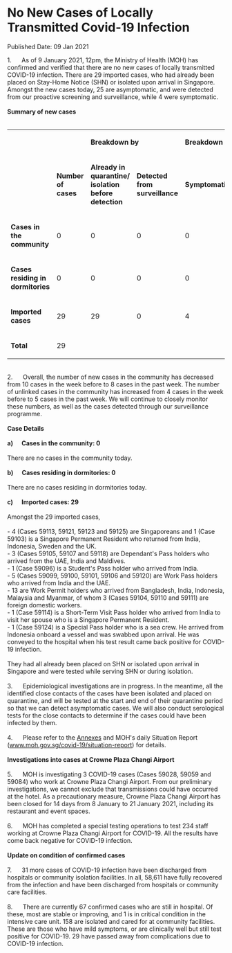 <html>
    <meta http-equiv="Content-Type" content="text/html; charset=utf-8"/>
    <meta charset="utf-8"/>
    <title>No New Cases of Locally Transmitted Covid-19 Infection</title>
    <body><h1>No New Cases of Locally Transmitted Covid-19 Infection</h1>
    <p>Published Date: 09 Jan 2021</p> 1.&nbsp; &nbsp; &nbsp; As of 9 January 2021, 12pm, the Ministry of Health (MOH) has confirmed and verified that there are no new cases of locally transmitted COVID-19 infection. There are 29 imported cases, who had already been placed on Stay-Home Notice (SHN) or isolated upon arrival in Singapore. Amongst the new cases today, 25 are asymptomatic, and were detected from our proactive screening and surveillance, while 4 were symptomatic.&nbsp;<br><br><strong>Summary of new cases</strong><br><div><br><div dir="ltr" align="left"><table><colgroup><col width="129"><col width="60"><col width="16"><col width="96"><col width="96"><col width="16"><col width="96"><col width="96"></colgroup><tbody><tr><td><strong><br></strong></td><td><strong><br></strong></td><td colspan="2"><p dir="ltr"><strong>Breakdown by</strong></p></td><td colspan="2"><p dir="ltr"><strong>Breakdown by</strong></p></td></tr><tr><td><strong><br></strong></td><td><p dir="ltr"><strong>Number of cases</strong></p></td><td><p dir="ltr"><strong>Already in quarantine/ isolation before detection</strong></p></td><td><p dir="ltr"><strong>Detected from surveillance</strong></p></td><td><p dir="ltr"><strong>Symptomatic</strong></p></td><td><p dir="ltr"><strong>Asymptomatic</strong></p></td></tr><tr><td><p dir="ltr"><strong>Cases in the community</strong></p></td><td><p dir="ltr">0</p></td><td><p dir="ltr">0</p></td><td><p dir="ltr">0</p></td><td><p dir="ltr">0</p></td><td><p dir="ltr">0</p></td></tr><tr><td><p dir="ltr"><strong>Cases residing in dormitories</strong></p></td><td><p dir="ltr">0</p></td><td><p dir="ltr">0</p></td><td><p dir="ltr">0</p></td><td><p dir="ltr">0</p></td><td><p dir="ltr">0</p></td></tr><tr><td><p dir="ltr"><strong>Imported cases</strong></p></td><td><p dir="ltr">29</p></td><td><p dir="ltr">29</p></td><td><p dir="ltr">0</p></td><td><p dir="ltr">4</p></td><td><p dir="ltr">25</p></td></tr><tr><td><p dir="ltr"><strong>Total</strong></p></td><td><p dir="ltr">29</p></td><td><br></td><td><br></td><td><br></td><td><br></td></tr></tbody></table></div></div><p><br>2.&nbsp;&nbsp;&nbsp;&nbsp;&nbsp; Overall, the number of new cases in the community has decreased from 10 cases in the week before to 8 cases in the past week. The number of unlinked cases in the community has increased from 4 cases in the week before to 5 cases in the past week. We will continue to closely monitor these numbers, as well as the cases detected through our surveillance programme.<br><br><strong>Case Details</strong><br><br><strong>a)&nbsp;&nbsp;&nbsp;&nbsp;&nbsp; Cases in the community: 0</strong><br><br>There are no cases in the community today.<br><br><strong>b)&nbsp;&nbsp;&nbsp;&nbsp;&nbsp; Cases residing in dormitories: 0</strong><br><br>There are no cases residing in dormitories today.<br><br><strong>c)&nbsp;&nbsp;&nbsp;&nbsp;&nbsp; Imported cases: 29</strong><br><br>Amongst the 29 imported cases,<br><br>- 4 (Cases 59113, 59121, 59123 and 59125) are Singaporeans and 1 (Case 59103) is a Singapore Permanent Resident who returned from India, Indonesia, Sweden and the UK.<br>- 3 (Cases 59105, 59107 and 59118) are Dependant's Pass holders who arrived from the UAE, India and Maldives.<br>- 1 (Case 59096) is a Student's Pass holder who arrived from India.<br>- 5 (Cases 59099, 59100, 59101, 59106 and 59120) are Work Pass holders who arrived from India and the UAE.<br>- 13 are Work Permit holders who arrived from Bangladesh, India, Indonesia, Malaysia and Myanmar, of whom 3 (Cases 59104, 59110 and 59111) are foreign domestic workers.<br>- 1 (Case 59114) is a Short-Term Visit Pass holder who arrived from India to visit her spouse who is a Singapore Permanent Resident.<br>- 1 (Case 59124) is a Special Pass holder who is a sea crew. He arrived from Indonesia onboard a vessel and was swabbed upon arrival. He was conveyed to the hospital when his test result came back positive for COVID-19 infection.<br><br>They had all already been placed on SHN or isolated upon arrival in Singapore and were tested while serving SHN or during isolation.<br><br>3.&nbsp;&nbsp;&nbsp;&nbsp;&nbsp; Epidemiological investigations are in progress. In the meantime, all the identified close contacts of the cases have been isolated and placed on quarantine, and will be tested at the start and end of their quarantine period so that we can detect asymptomatic cases. We will also conduct serological tests for the close contacts to determine if the cases could have been infected by them.<br><br>4.&nbsp;&nbsp;&nbsp;&nbsp;&nbsp; Please refer to the <a href="/docs/librariesprovider5/pressroom/press-releases/annexes---9-jan-2021.pdf?sfvrsn=6d57e747_2" title="Annexes">Annexes</a>&nbsp;and MOH's daily Situation Report (<a href="https://www.moh.gov.sg/covid-19/situation-report" title="" class="" target=""></a><a href="https://www.moh.gov.sg/covid-19/situation-report" title="" class="" target="">www.moh.gov.sg/covid-19/situation-report</a>) for details.<br><br><strong>Investigations into cases at Crowne Plaza Changi Airport</strong><br><br>5.&nbsp;&nbsp;&nbsp;&nbsp;&nbsp; MOH is investigating 3 COVID-19 cases (Cases 59028, 59059 and 59084) who work at Crowne Plaza Changi Airport. From our preliminary investigations, we cannot exclude that transmissions could have occurred at the hotel. As a precautionary measure, Crowne Plaza Changi Airport has been closed for 14 days from 8 January to 21 January 2021, including its restaurant and event spaces.<br><br>6.&nbsp;&nbsp;&nbsp;&nbsp;&nbsp; MOH has completed a special testing operations to test 234 staff working at Crowne Plaza Changi Airport for COVID-19. All the results have come back negative for COVID-19 infection.<br><br><strong>Update on condition of confirmed cases</strong><br><br>7.&nbsp;&nbsp;&nbsp;&nbsp;&nbsp; 31 more cases of COVID-19 infection have been discharged from hospitals or community isolation facilities. In all, 58,611 have fully recovered from the infection and have been discharged from hospitals or community care facilities.<br><br>8.&nbsp;&nbsp;&nbsp;&nbsp;&nbsp; There are currently 67 confirmed cases who are still in hospital. Of these, most are stable or improving, and 1 is in critical condition in the intensive care unit. 158 are isolated and cared for at community facilities. These are those who have mild symptoms, or are clinically well but still test positive for COVID-19. 29 have passed away from complications due to COVID-19 infection.<br></p></body>
</html>